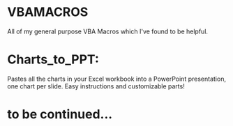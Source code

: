 # VBAMACROS
All of my general purpose VBA Macros which I've found to be helpful.

# Charts_to_PPT: 
Pastes all the charts in your Excel workbook into a PowerPoint presentation, one chart per slide. Easy instructions and customizable parts!

# to be continued...

